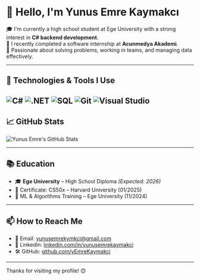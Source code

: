 # 👋 Hello, I'm Yunus Emre Kaymakcı

🎓 I'm currently a high school student at Ege University with a strong interest in **C# backend development**.  
💼 I recently completed a software internship at **Acunmedya Akademi**.  
🧠 Passionate about solving problems, working in teams, and managing data effectively.

---

## 🚀 Technologies & Tools I Use

![C#](https://img.shields.io/badge/-C%23-239120?style=flat-square&logo=c-sharp&logoColor=white)
![.NET](https://img.shields.io/badge/-.NET-512BD4?style=flat-square&logo=dotnet&logoColor=white)
![SQL](https://img.shields.io/badge/-SQL-4479A1?style=flat-square&logo=Microsoft-SQL-Server&logoColor=white)
![Git](https://img.shields.io/badge/-Git-F05032?style=flat-square&logo=git&logoColor=white)
![Visual Studio](https://img.shields.io/badge/-Visual%20Studio-5C2D91?style=flat-square&logo=visual-studio&logoColor=white)
---

## 📈 GitHub Stats

![Yunus Emre's GitHub Stats](https://github-readme-stats.vercel.app/api?username=yEmreKaymakci&show_icons=true&theme=tokyonight)

---

## 📚 Education

- 🎓 **Ege University** – High School Diploma *(Expected: 2026)*  
- 🧩 Certificate: CS50x – Harvard University (01/2025)  
- 🧠 ML & Algorithms Training – Ege University (11/2024)

---

## 📫 How to Reach Me

- 📧 Email: yunusemrekymkci@gmail.com  
- 💼 LinkedIn: [linkedin.com/in/yunusemrekaymakci](https://www.linkedin.com/in/yunusemrekaymakci/)  
- 🛠 GitHub: [github.com/yEmreKaymakci](https://github.com/yEmreKaymakci)

---

Thanks for visiting my profile! 😊

